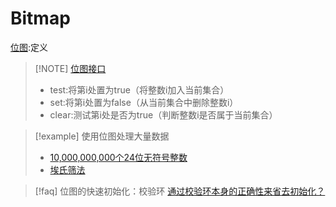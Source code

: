 # Bitmap

[位图](files/slides/Tsinghua-DSA-2024Fall-chapter/02.Vector.pdf#page=91):定义

> [!NOTE] [位图接口](files/slides/Tsinghua-DSA-2024Fall-chapter/02.Vector.pdf#page=92)
> - test:将第i处置为true（将整数i加入当前集合）
> - set:将第i处置为false（从当前集合中删除整数i）
> - clear:测试第i处是否为true（判断整数i是否属于当前集合）


> [!example] 使用位图处理大量数据
> - [10,000,000,000个24位无符号整数](files/slides/Tsinghua-DSA-2024Fall-chapter/02.Vector.pdf#page=95)
> - [埃氏筛法](files/slides/Tsinghua-DSA-2024Fall-chapter/02.Vector.pdf#page=97)

> [!faq] 位图的快速初始化：校验环
> [通过校验环本身的正确性来省去初始化？](files/slides/Tsinghua-DSA-2024Fall-chapter/02.Vector.pdf#page=102)